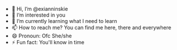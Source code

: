 - 👋 Hi, I’m @exianninskie
- 👀 I’m interested in you
- 🌱 I’m currently learning what I need to learn
- 📫 How to reach me? You can find me here, there and everywhere
- 😄 Pronoun: Ofc She/she
- ⚡ Fun fact: You'll know in time

<!---
itsiebitsieninskie/itsiebitsieninskie is a ✨ special ✨ repository because its `README.md` (this file) appears on your GitHub profile.
You can click the Preview link to take a look at your changes.
--->
